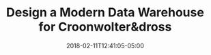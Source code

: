 ---
title: Design a Modern Data Warehouse for Croonwolter&dross
date: 2018-02-11T12:41:05-05:00
description: >
  Design of a solution architecture for Croonwolter&dross' new data warehouse. The current situation was an on-premises solution characterized by performance issues and unable to support future advanced analytics applications. Principles for the new data platform: integration of new data sources (including an Acto ERP system and the Acto data warehouse), migration to Azure Cloud, support for streaming data and advanced analytics, halving of ETL process times, manageability by own staff.
tags: 
  - Motion10
  - Azure Data Factory
  - Azure Databricks
  - Database Replication
  - Azure Analysis Services
  - Azure SQL Managed Instance
duration: 3
client: Croonwolter&dros
role: Solution Architect
weight: 15
id: 2p
---